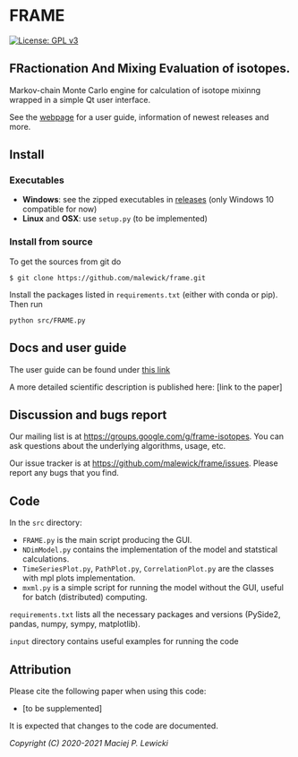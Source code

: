 # FRAME
[![License: GPL v3](https://img.shields.io/badge/License-GPL%20v3-blue.svg)](https://www.gnu.org/licenses/gpl-3.0)
## FRactionation And Mixing Evaluation of isotopes.

Markov-chain Monte Carlo engine for calculation of isotope mixinng wrapped in a simple Qt user interface.

See the [webpage](https://malewick.github.io/frame/) for a user guide, information of newest releases and more.

## Install
### Executables
- **Windows**: see the zipped executables in [releases](https://github.com/malewick/frame/releases/) (only Windows 10 compatible for now)
- **Linux** and **OSX**: use `setup.py` (to be implemented)

### Install from source
To get the sources from git do

``
$ git clone https://github.com/malewick/frame.git
``

Install the packages listed in `requirements.txt` (either with conda or pip). Then run

``
python src/FRAME.py
``

## Docs and user guide

The user guide can be found under [this link](https://malewick.github.io/frame/)

A more detailed scientific description is published here: [link to the paper]

## Discussion and bugs report

Our mailing list is at https://groups.google.com/g/frame-isotopes. You can ask questions about the underlying algorithms, usage, etc.

Our issue tracker is at https://github.com/malewick/frame/issues. Please report any bugs that you find. 

## Code
In the `src` directory:
- `FRAME.py` is the main script producing the GUI.
- `NDimModel.py` contains the implementation of the model and statstical calculations.
- `TimeSeriesPlot.py`, `PathPlot.py`, `CorrelationPlot.py` are the classes with mpl plots implementation.
- `mxml.py` is a simple script for running the model without the GUI, useful for batch (distributed) computing.

`requirements.txt` lists all the necessary packages and versions (PySide2, pandas, numpy, sympy, matplotlib).

`input` directory contains useful examples for running the code

## Attribution
Please cite the following paper when using this code:

- [to be supplemented]

It is expected that changes to the code are documented.

*Copyright (C) 2020-2021  Maciej P. Lewicki*
